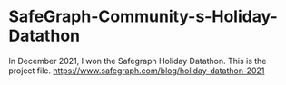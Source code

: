 # SafeGraph-Community-s-Holiday-Datathon
In December 2021, I won the Safegraph Holiday Datathon. This is the project file.
https://www.safegraph.com/blog/holiday-datathon-2021
